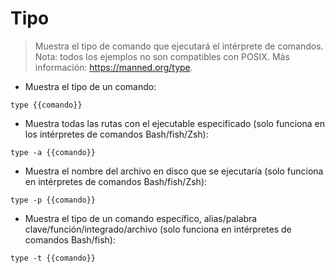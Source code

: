# Tipo

> Muestra el tipo de comando que ejecutará el intérprete de comandos.
> Nota: todos los ejemplos no son compatibles con POSIX.
> Más información: <https://manned.org/type>.

- Muestra el tipo de un comando:

`type {{comando}}`

- Muestra todas las rutas con el ejecutable especificado (solo funciona en los intérpretes de comandos Bash/fish/Zsh):

`type -a {{comando}}`

- Muestra el nombre del archivo en disco que se ejecutaría (solo funciona en intérpretes de comandos Bash/fish/Zsh):

`type -p {{comando}}`

- Muestra el tipo de un comando específico, alias/palabra clave/función/integrado/archivo (solo funciona en intérpretes de comandos Bash/fish):

`type -t {{comando}}`
